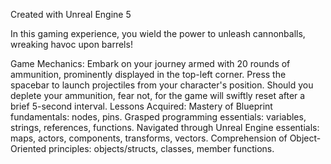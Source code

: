 
Created with Unreal Engine 5

In this gaming experience, you wield the power to unleash cannonballs, wreaking havoc upon barrels!

Game Mechanics:
Embark on your journey armed with 20 rounds of ammunition, prominently displayed in the top-left corner.
Press the spacebar to launch projectiles from your character's position.
Should you deplete your ammunition, fear not, for the game will swiftly reset after a brief 5-second interval.
Lessons Acquired:
Mastery of Blueprint fundamentals: nodes, pins.
Grasped programming essentials: variables, strings, references, functions.
Navigated through Unreal Engine essentials: maps, actors, components, transforms, vectors.
Comprehension of Object-Oriented principles: objects/structs, classes, member functions.
